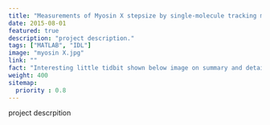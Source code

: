 ```yaml
---
title: "Measurements of Myosin X stepsize by single-molecule tracking method"
date: 2015-08-01
featured: true
description: "project description."
tags: ["MATLAB", "IDL"]
image: "myosin X.jpg"
link: ""
fact: "Interesting little tidbit shown below image on summary and detail page"
weight: 400
sitemap:
  priority : 0.8
---
```



project descrpition
